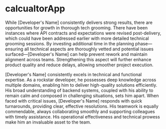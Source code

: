 # calcualtorApp


While [Developer's Name] consistently delivers strong results, there are opportunities for growth in thorough tech grooming. There have been instances where API contracts and expectations were revised post-delivery, which could have been addressed earlier with more detailed technical grooming sessions. By investing additional time in the planning phase—ensuring all technical aspects are thoroughly vetted and potential issues surfaced—[Developer's Name] can help prevent rework and maintain alignment across teams. Strengthening this aspect will further enhance product quality and reduce delays, allowing smoother project execution.


[Developer's Name] consistently excels in technical and functional expertise. As a rockstar developer, he possesses deep knowledge across multiple domains, enabling him to deliver high-quality solutions efficiently. His broad understanding of backend systems, coupled with his ability to remain calm and composed in challenging situations, sets him apart. When faced with critical issues, [Developer's Name] responds with quick turnarounds, providing clear, effective resolutions. His teamwork is equally commendable, always collaborating smoothly and supporting colleagues with timely assistance. His operational effectiveness and technical prowess make him an invaluable asset to the team.


